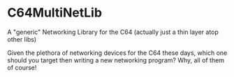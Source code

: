 # C64MultiNetLib
A "generic" Networking Library for the C64 (actually just a thin layer atop other libs)

Given the plethora of networking devices for the C64 these days, which one should you target then writing a new networking program?  Why, all of them of course!
